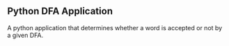 ## Python DFA Application

A python application that determines whether a word is accepted or not by a given DFA.
